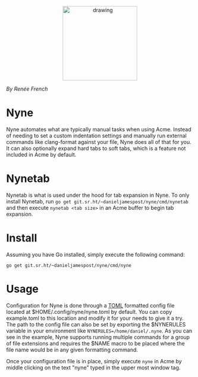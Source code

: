 <div style="text-align:center">
  <img src="https://git.sr.ht/~danieljamespost/nyne/blob/0.1/resources/glenda.jpg" alt="drawing" width="200"/>
</div>

*By Renée French*

# Nyne
Nyne automates what are typically manual tasks when using Acme. Instead
of needing to set a custom indentation settings and manually run external
commands like clang-format against your file, Nyne does all of that for
you. It can also optionally expand hard tabs to soft tabs, which is a
feature not included in Acme by default.

# Nynetab
Nynetab is what is used under the hood for tab expansion in Nyne. To only
install Nynetab, run `go get git.sr.ht/~danieljamespost/nyne/cmd/nynetab`
and then execute `nynetab <tab size>` in an Acme buffer to begin tab
expansion.

# Install 
Assuming you have Go installed, simply execute the following command:
```
go get git.sr.ht/~danieljamespost/nyne/cmd/nyne
```

# Usage
Configuration for Nyne is done through a
[TOML](https://github.com/toml-lang/toml) formatted config file located
at $HOME/.config/nyne/nyne.toml by default. You can copy example.toml
to this location and modify it for your needs to give it a try. The path
to the config file can also be set by exporting the $NYNERULES variable
in your environment like `NYNERULES=/home/daniel/.nyne`. As you can see
in the example, Nyne supports running multiple commands for a group of
file extensions and requires the $NAME macro to be placed where the file
name would be in any given formatting command.

Once your configuration file is in place, simply execute `nyne` in Acme
by middle clicking on the text "nyne" typed in the upper most window tag.




 


